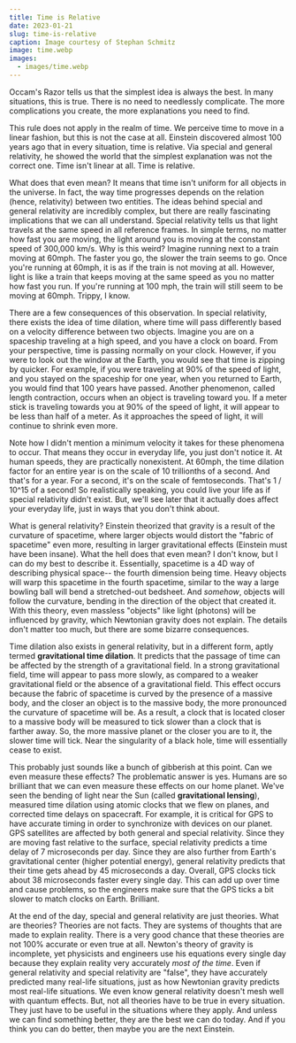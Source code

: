 ```yaml
---
title: Time is Relative
date: 2023-01-21
slug: time-is-relative
caption: Image courtesy of Stephan Schmitz
image: time.webp
images:
  - images/time.webp
---
```


Occam's Razor tells us that the simplest idea is always the best. In many situations, this is true. There is no need to needlessly complicate. The more complications you create, the more explanations you need to find.

This rule does not apply in the realm of time. We perceive time to move in a linear fashion, but this is not the case at all. Einstein discovered almost 100 years ago that in every situation, time is relative. Via special and general relativity, he showed the world that the simplest explanation was not the correct one. Time isn't linear at all. Time is relative.

What does that even mean? It means that time isn't uniform for all objects in the universe. In fact, the way time progresses depends on the relation (hence, relativity) between two entities. The ideas behind special and general relativity are incredibly complex, but there are really fascinating implications that we can all understand. Special relativity tells us that light travels at the same speed in all reference frames. In simple terms, no matter how fast you are moving, the light around you is moving at the constant speed of 300,000 km/s. Why is this weird? Imagine running next to a train moving at 60mph. The faster you go, the slower the train seems to go. Once you're running at 60mph, it is as if the train is not moving at all. However, light is like a train that keeps moving at the same speed as you no matter how fast you run. If you're running at 100 mph, the train will still seem to be moving at 60mph. Trippy, I know.

There are a few consequences of this observation. In special relativity, there exists the idea of time dilation, where time will pass differently based on a velocity difference between two objects. Imagine you are on a spaceship traveling at a high speed, and you have a clock on board. From your perspective, time is passing normally on your clock. However, if you were to look out the window at the Earth, you would see that time is zipping by quicker. For example, if you were traveling at 90% of the speed of light, and you stayed on the spaceship for one year, when you returned to Earth, you would find that 100 years have passed. Another phenomenon, called length contraction, occurs when an object is traveling toward you. If a meter stick is traveling towards you at 90% of the speed of light, it will appear to be less than half of a meter. As it approaches the speed of light, it will continue to shrink even more.

Note how I didn't mention a minimum velocity it takes for these phenomena to occur. That means they occur in everyday life, you just don't notice it. At human speeds, they are practically nonexistent. At 60mph, the time dilation factor for an entire year is on the scale of 10 trillionths of a second. And that's for a year. For a second, it's on the scale of femtoseconds. That's 1 / 10^15 of a second! So realistically speaking, you could live your life as if special relativity didn't exist. But, we'll see later that it actually does affect your everyday life, just in ways that you don't think about.

What is general relativity? Einstein theorized that gravity is a result of the curvature of spacetime, where larger objects would distort the "fabric of spacetime" even more, resulting in larger gravitational effects (Einstein must have been insane). What the hell does that even mean? I don't know, but I can do my best to describe it. Essentially, spacetime is a 4D way of describing physical space-- the fourth dimension being time. Heavy objects will warp this spacetime in the fourth spacetime, similar to the way a large bowling ball will bend a stretched-out bedsheet. And _somehow_, objects will follow the curvature, bending in the direction of the object that created it. With this theory, even massless "objects" like light (photons) will be influenced by gravity, which Newtonian gravity does not explain. The details don't matter too much, but there are some bizarre consequences.

Time dilation also exists in general relativity, but in a different form, aptly termed **gravitational time dilation**. It predicts that the passage of time can be affected by the strength of a gravitational field. In a strong gravitational field, time will appear to pass more slowly, as compared to a weaker gravitational field or the absence of a gravitational field. This effect occurs because the fabric of spacetime is curved by the presence of a massive body, and the closer an object is to the massive body, the more pronounced the curvature of spacetime will be. As a result, a clock that is located closer to a massive body will be measured to tick slower than a clock that is farther away. So, the more massive planet or the closer you are to it, the slower time will tick. Near the singularity of a black hole, time will essentially cease to exist.

This probably just sounds like a bunch of gibberish at this point. Can we even measure these effects? The problematic answer is yes. Humans are so brilliant that we can even measure these effects on our home planet. We've seen the bending of light near the Sun (called **gravitational lensing**), measured time dilation using atomic clocks that we flew on planes, and corrected time delays on spacecraft. For example, it is critical for GPS to have accurate timing in order to synchronize with devices on our planet. GPS satellites are affected by both general and special relativity. Since they are moving fast relative to the surface, special relativity predicts a time delay of 7 microseconds per day. Since they are also further from Earth's gravitational center (higher potential energy), general relativity predicts that their time gets ahead by 45 microseconds a day. Overall, GPS clocks tick about 38 microseconds faster every single day. This can add up over time and cause problems, so the engineers make sure that the GPS ticks a bit slower to match clocks on Earth. Brilliant.

At the end of the day, special and general relativity are just theories. What are theories? Theories are not facts. They are systems of thoughts that are made to explain reality. There is a very good chance that these theories are not 100% accurate or even true at all. Newton's theory of gravity is incomplete, yet physicists and engineers use his equations every single day because they explain reality very accurately _most of the time_. Even if general relativity and special relativity are "false", they have accurately predicted many real-life situations, just as how Newtonian gravity predicts most real-life situations. We even know general relativity doesn't mesh well with quantum effects. But, not all theories have to be true in every situation. They just have to be useful in the situations where they apply. And unless we can find something better, they are the best we can do today. And if you think you can do better, then maybe you are the next Einstein.
